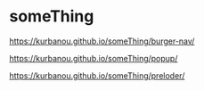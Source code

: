 # someThing
https://kurbanou.github.io/someThing/burger-nav/

https://kurbanou.github.io/someThing/popup/

https://kurbanou.github.io/someThing/preloder/
